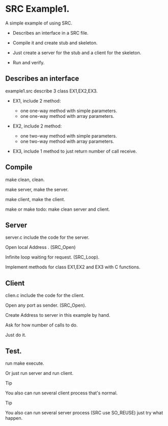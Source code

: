 # SRC Example1.
A simple example of using SRC.

- Describes an interface in a SRC file.

- Compile it and create stub and skeleton.

- Just create a server for the stub and a client for the skeleton.

- Run and verify.

## Describes an interface

  example1.src describe 3 class EX1,EX2,EX3.
  
  - EX1, include 2 method:
     - one one-way method with simple parameters.
     - one one-way method with array parameters.

  - EX2, include 2 method:
     - one two-way method with simple parameters.
     - one two-way method with array parameters.

  - EX3, include 1 method to just return number of call receive.
  
## Compile

  make clean, clean. 
  
  make server, make the server.
  
  make client, make the client.
  
  make or make todo: make clean server and client.

## Server

server.c include the code for the server.

Open local Address . (SRC_Open)

Infinite loop waiting for request. (SRC_Loop).

Implement methods for class EX1,EX2 and EX3 with C functions.

## Client

clien.c include the code for the client.

Open any port as sender. (SRC_Open).

Create Address to server in this example by hand.

Ask for how number of calls to do.

Just do it.

## Test.

run make execute.

Or just run server and run client.

> [!TIP]
> You also can run several client process that's normal.

> [!TIP]
> You also can run several server process (SRC use SO_REUSE) just try what happen.

